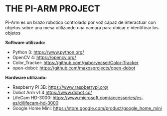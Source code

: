 # THE PI-ARM PROJECT

Pi-Arm es un brazo robotico controlado por voz capaz de interactuar con objetos sobre una mesa utilizando una camara para ubicar e identificar los objetos

**Software utilizado:** 
  - Python 3: https://www.python.org/ 
  - OpenCV 4: https://opencv.org/ 
  - Color_Tracker: https://github.com/gaborvecsei/Color-Tracker  
  - open-dobot: https://github.com/maxosprojects/open-dobot
  
**Hardware utilizado:** 
  - Raspberry Pi 3B: https://www.raspberrypi.org/ 
  - Dobot Arm v1.4 https://www.dobot.cc/ 
  - LifeCam HD-3000: https://www.microsoft.com/accessories/es-es/d/lifecam-hd-3000 
  - Google Home Mini: https://store.google.com/product/google_home_mini
